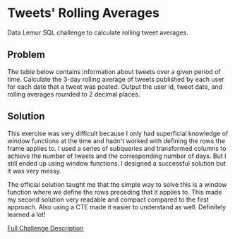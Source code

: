 # Tweets' Rolling Averages

Data Lemur SQL challenge to calculate rolling tweet averages.

## Problem

The table below contains information about tweets over a given period of time. Calculate the 3-day rolling average of tweets published by each user for each date that a tweet was posted. Output the user id, tweet date, and rolling averages rounded to 2 decimal places.

## Solution

This exercise was very difficult because I only had superficial knowledge of window functions at the time and hadn't worked with defining the rows the frame applies to. I used a series of subqueries and transformed columns to achieve the number of tweets and the corresponding number of days. But I still ended up using window functions. I designed a successful solution but it was very messy.

The official solution taught me that the simple way to solve this is a window function where we define the rows preceding that it applies to. This made my second solution very readable and compact compared to the first approach. Also using a CTE made it easier to understand as well. Definitely learned a lot!

[Full Challenge Description](https://datalemur.com/questions/rolling-average-tweets)